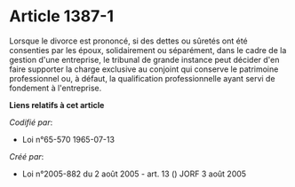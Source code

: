 # Article 1387-1

Lorsque le divorce est prononcé, si des dettes ou sûretés ont été consenties par les époux, solidairement ou séparément, dans
le cadre de la gestion d'une entreprise, le tribunal de grande instance peut décider d'en faire supporter la charge exclusive
au conjoint qui conserve le patrimoine professionnel ou, à défaut, la qualification professionnelle ayant servi de fondement
à l'entreprise.

**Liens relatifs à cet article**

_Codifié par_:

  - Loi n°65-570 1965-07-13

_Créé par_:

  - Loi n°2005-882 du 2 août 2005 - art. 13 () JORF 3 août 2005
